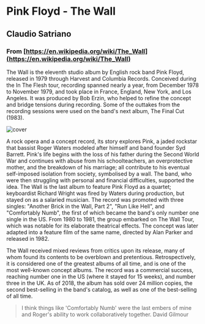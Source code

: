 # Pink Floyd - The Wall
## Claudio Satriano
### From [https://en.wikipedia.org/wiki/The_Wall](https://en.wikipedia.org/wiki/The_Wall)

The Wall is the eleventh studio album by English rock band Pink Floyd, released
in 1979 through Harvest and Columbia Records. Conceived during the In The Flesh
tour, recording spanned nearly a year, from December 1978 to November 1979, and
took place in France, England, New York, and Los Angeles. It was produced by Bob
Erzin, who helped to refine the concept and bridge tensions during recording.
Some of the outtakes from the recording sessions were used on the band's next
album, The Final Cut (1983).

![cover](https://upload.wikimedia.org/wikipedia/en/1/13/PinkFloydWallCoverOriginalNoText.jpg)

A rock opera and a concept record, its story explores Pink, a jaded rockstar
that bassist Roger Waters modeled after himself and band founder Syd Barrett.
Pink's life begins with the loss of his father during the Second World War and
continues with abuse from his schoolteachers, an overprotective mother, and the
breakdown of his marriage; all contribute to his eventual self-imposed isolation
from society, symbolised by a wall. The band, who were then struggling with
personal and financial difficulties, supported the idea. The Wall is the last
album to feature Pink Floyd as a quartet; keyboardist Richard Wright was fired
by Waters during production, but stayed on as a salaried musician. The record
was promoted with three singles: "Another Brick in the Wall, Part 2", "Run Like
Hell", and "Comfortably Numb", the first of which became the band's only number
one single in the US. From 1980 to 1981, the group embarked on The Wall Tour,
which was notable for its elaborate theatrical effects. The concept was later
adapted into a feature film of the same name, directed by Alan Parker and
released in 1982.

The Wall received mixed reviews from critics upon its release, many of whom
found its contents to be overblown and pretentious. Retrospectively, it is
considered one of the greatest albums of all time, and is one of the most
well-known concept albums. The record was a commercial success, reaching number
one in the US (where it stayed for 15 weeks), and number three in the UK. As of
2018, the album has sold over 24 million copies, the second best-selling in the
band's catalog, as well as one of the best-selling of all time.

> I think things like 'Comfortably Numb' were the last embers of mine and
> Roger's ability to work collaboratively together. David Gilmour
